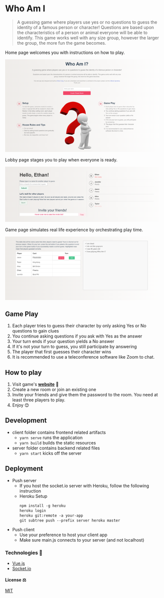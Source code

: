 # Who Am I

> A guessing game where players use yes or no questions to guess the identity of a famous person or character! Questions are based upon the characteristics of a person or animal everyone will be able to identify. This game works well with any size group, however the larger the group, the more fun the game becomes.

Home page welcomes you with instructions on how to play.

![alt text](screenshots/home.png)

Lobby page stages you to play when everyone is ready.

![alt text](screenshots/lobby.png)

Game page simulates real life experience by orchestrating play time.

![alt text](screenshots/game.png)

## Game Play
1. Each player tries to guess their character by only asking Yes or No questions to gain clues
1. You continue asking questions if you ask with Yes as the answer
1. Your turn ends if your question yields a No answer
1. If it's not your turn to guess, you still participate by answering
1. The player that first guesses their character wins
1. It is recommended to use a teleconference software like Zoom to chat.

## How to play
1. Visit game's **[website](https://who-am-i-webgame.herokuapp.com/)** 🔗
2. Create a new room or join an existing one
3. Invite your friends and give them the password to the room. You need at least three players to play.
4. Enjoy 😊

## Development
- client folder contains frontend related artifacts
  - ```yarn serve``` runs the application
  - ```yarn build``` builds the static resources
- server folder contains backend related files
  - ```yarn start``` kicks off the server

## Deployment
- Push server
  - If you host the socket.io server with Heroku, follow the following instruction
  - Heroku Setup
      ```
      npm install -g heroku
      heroku login
      heroku git:remote -a your-app
      git subtree push --prefix server heroku master
      ```
- Push client
  - Use your preference to host your client app
  - Make sure main.js connects to your server (and not localhost)

### Technologies 🔧
+ [Vue.js](https://vuejs.org/)
+ [Socket.io](https://socket.io/)

#### License ⚖️
[MIT](https://en.wikipedia.org/wiki/MIT_License)
